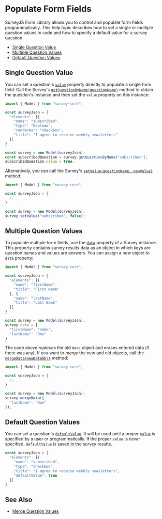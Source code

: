 # Populate Form Fields

SurveyJS Form Library allows you to control and populate form fields programmatically. This help topic describes how to set a single or multiple question values in code and how to specify a default value for a survey question.

- [Single Question Value](#single-question-value)
- [Multiple Question Values](#multiple-question-values)
- [Default Question Values](#default-question-values)

## Single Question Value

You can set a question's [`value`](https://surveyjs.io/form-library/documentation/questiontextmodel#value) property directly to populate a single form field. Call the Survey's [`getQuestionByName(questionName)`](https://surveyjs.io/form-library/documentation/surveymodel#getQuestionByName) method to obtain the question's instance and then set the `value` property on this instance:

```js
import { Model } from "survey-core";

const surveyJson = {
  "elements": [{
    "name": "subscribed",
    "type": "boolean",
    "renderAs": "checkbox",
    "title": "I agree to receive weekly newsletters"
  }]
}

const survey = new Model(surveyJson);
const subscribedQuestion = survey.getQuestionByName("subscribed");
subscribedQuestion.value = true;
```

Alternatively, you can call the Survey's [`setValue(questionName, newValue)`]() method:

```js
import { Model } from "survey-core";

const surveyJson = {
  // ...
}

const survey = new Model(surveyJson);
survey.setValue("subscribed", false);
```

## Multiple Question Values

To populate multiple form fields, use the [`data`](https://surveyjs.io/Documentation/Library?id=surveymodel#data) property of a Survey instance. This property contains survey results data as an object in which keys are question names and values are answers. You can assign a new object to `data` property:

```js
import { Model } from "survey-core";

const surveyJson = {
  "elements": [{
    "name": "firstName",
    "title": "First Name"
  }, {
    "name": "lastName",
    "title": "Last Name"
  }]
}

const survey = new Model(surveyJson);
survey.data = {
  "firstName": "John",
  "lastName": "Doe"
}
```

The code above *replaces* the old `data` object and erases entered data (if there was any). If you want to *merge* the new and old objects, call the [`mergeData(newDataObj)`](https://surveyjs.io/form-library/documentation/surveymodel#mergeData) method:

```js
import { Model } from "survey-core";

const surveyJson = {
  // ...
}

const survey = new Model(surveyJson);
survey.mergeData({
  "lastName": "Doe"
});
```

## Default Question Values

You can set a question's [`defaultValue`](https://surveyjs.io/Documentation/Library?id=Question#defaultValue). It will be used until a proper [`value`](https://surveyjs.io/Documentation/Library?id=Question#value) is specified by a user or programmatically. If the proper `value` is never specified, `defaultValue` is saved in the survey results.

```js
const surveyJson = {
  "elements": [{
    "name": "subscribed",
    "type": "checkbox",
    "title": "I agree to receive weekly newsletters",
    "defaultValue": true
  }]
}
```

## See Also

- [Merge Question Values](/form-library/documentation/design-survey-merge-question-values)